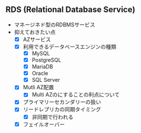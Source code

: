 ## RDS (Relational Database Service)
* マネージネド型のRDBMSサービス
* 抑えておきたい点
  - [X] AZサービス
  - [X] 利用できるデータベースエンジンの種類
    - [X] MySQL
    - [X] PostgreSQL
    - [X] MariaDB
    - [X] Oracle
    - [X] SQL Server
  - [X] Mutli AZ配置
    - [X] Multi AZのにすることの利点について
  - [X] プライマリーセカンダリーの扱い
  - [X] リードレプリカの同期タイミング
    - [X] 非同期で行われる
  - [X] フェイルオーバー
